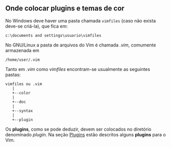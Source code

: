 Onde colocar **plugins** e temas de cor
-----------------------------------

No Windows deve haver uma pasta chamada `vimfiles` (caso
não exista deve-se criá-la), que fica em:
```
c:\documents and settings\usuario\vimfiles
```
No GNU/Linux a pasta de arquivos do Vim é chamada *.vim*,
comumente armazenada em
```
/home/user/.vim
```
Tanto em *.vim* como *vimfiles* encontram-se
usualmente as seguintes pastas:
```
vimfiles ou .vim
   |
   +--color
   |
   +--doc
   |
   +--syntax
   |
   +--plugin
```
Os **plugins**, como se pode deduzir, devem ser colocados no
diretório denominado *plugin*. Na seção [Plugins](../capitulo_15/plugins.md) estão descritos alguns **plugins** para o Vim.
